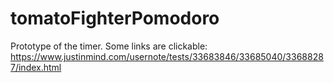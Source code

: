 # tomatoFighterPomodoro
Prototype of the timer. Some links are clickable: https://www.justinmind.com/usernote/tests/33683846/33685040/33688287/index.html
